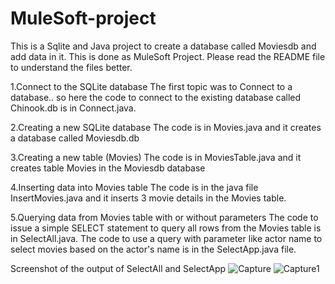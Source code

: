 # MuleSoft-project
This is a Sqlite and Java project to create a database called Moviesdb and add data in it. This is done as MuleSoft Project. Please read the README file to understand the files better.

1.Connect to the SQLite database
The first topic was to Connect to a database.. so here the code to connect to the existing database called Chinook.db is in Connect.java.

2.Creating a new SQLite database
The code is in Movies.java and it creates a database called Moviesdb.db

3.Creating a new table (Movies)
The code is in MoviesTable.java and it creates table Movies in the Moviesdb database

4.Inserting data into Movies table
The code is in the java file InsertMovies.java and it inserts 3 movie details in the Movies table.

5.Querying data from Movies table with or without parameters
The code to issue a simple SELECT statement to query all rows from the Movies table is in SelectAll.java.
The code to use a query with parameter like actor name to select movies based on the actor's name is in the SelectApp.java file.


Screenshot of the output of SelectAll and SelectApp
![Capture](https://user-images.githubusercontent.com/53125219/159151931-a18d1430-70ac-4c5c-8d72-d24532dc2051.JPG)
![Capture1](https://user-images.githubusercontent.com/53125219/159151938-c300f33e-3968-4791-bba9-f46222742550.JPG)
